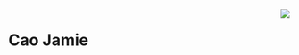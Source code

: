 <a href="#">
<img align="right" src="https://github-readme-stats.vercel.app/api?username=caojamie&show_icons=true&hide_border=true&theme=graywhite&hide&include_all_commits=true&count_private=true">
</a>

# Cao Jamie

